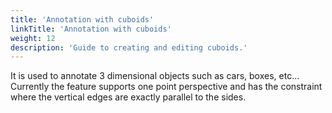 ```yaml
---
title: 'Annotation with cuboids'
linkTitle: 'Annotation with cuboids'
weight: 12
description: 'Guide to creating and editing cuboids.'
---
```


It is used to annotate 3 dimensional objects such as cars, boxes, etc...
Currently the feature supports one point perspective and has the constraint
where the vertical edges are exactly parallel to the sides.
